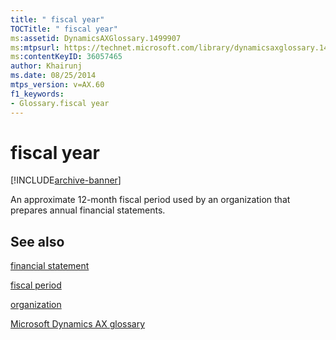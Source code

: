 ```yaml
---
title: " fiscal year"
TOCTitle: " fiscal year"
ms:assetid: DynamicsAXGlossary.1499907
ms:mtpsurl: https://technet.microsoft.com/library/dynamicsaxglossary.1499907(v=AX.60)
ms:contentKeyID: 36057465
author: Khairunj
ms.date: 08/25/2014
mtps_version: v=AX.60
f1_keywords:
- Glossary.fiscal year
---
```


# fiscal year


[!INCLUDE[archive-banner](includes/archive-banner.md)]

An approximate 12-month fiscal period used by an organization that prepares annual financial statements.

## See also

[financial statement](financial-statement.md)

[fiscal period](fiscal-period.md)

[organization](organization.md)

[Microsoft Dynamics AX glossary](glossary/microsoft-dynamics-ax-glossary.md)

  


